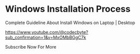 # Windows Installation Process 

Complete Guideline About Install Windows on Laptop | Desktop


https://www.youtube.com/@codecbyte?sub_confirmation=1&v=MxOMbBGgC7k

Subscribe Now For More
